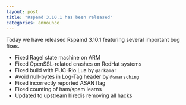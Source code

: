 ```yaml
---
layout: post
title: "Rspamd 3.10.1 has been released"
categories: announce
---
```


Today we have released Rspamd 3.10.1 featuring several important bug fixes.

 * Fixed Ragel state machine on ARM
 * Fixed OpenSSL-related crashes on RedHat systems
 * Fixed build with PUC-Rio Lua by `@arkamar`
 * Avoid null-bytes in Log-Tag header by `@smarsching`
 * Fixed incorrectly reported ASAN flag
 * Fixed counting of ham/spam learns
 * Updated to upstream hiredis removing all hacks
